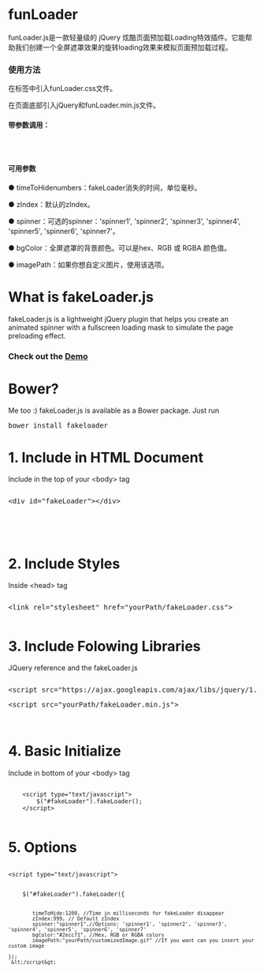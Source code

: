 # funLoader
<p>funLoader.js是一款轻量级的 jQuery 炫酷页面预加载Loading特效插件。它能帮助我们创建一个全屏遮罩效果的旋转loading效果来模拟页面预加载过程。</p>
<h3>使用方法</h3>
<p>在<head>标签中引入funLoader.css文件。</p>
<p><link rel="stylesheet" href="yourPath/funLoader.css"></p>
<p>在页面底部引入jQuery和funLoader.min.js文件。</p>
<p><script src="http://libs.baidu.com/jquery/1.11.1/jquery.min.js"></p>

<p><script src="yourPath/funLoader.min.js"></p>

<h4>基本使用方法：</h4>
<pre>
<p><script type="text/javascript"></p>
<p>$("#funloader").funLoader();</p>
<p></script></p>
</pre>
<h4>带参数调用：</h4>
<pre>
<p><script type="text/javascript"></p>
<p>$("#funloader").funLoader({</p>
<p>timeToHide:1200, //Time in milliseconds for fakeLoader disappear</p>
<p>zIndex:999, // Default zIndex</p>
<p>spinner:"spinner1",//Options: 'spinner1', 'spinner2', 'spinner3', 'spinner4', 'spinner5', 'spinner6', 'spinner7' </p>
<p>bgColor:"#2ecc71", //Hex, RGB or RGBA colors</p>
<p>imagePath:"yourPath/customizedImage.gif" //If you want can you insert your custom image</p>
<p>}); </p>
<p></script></p>
</pre>
<h4>可用参数</h4>
<p>  ● timeToHidenumbers：fakeLoader消失的时间，单位毫秒。</p>
<p>  ● zIndex：默认的zIndex。</p>
<p>  ● spinner：可选的spinner：'spinner1', 'spinner2', 'spinner3', 'spinner4', 'spinner5', 'spinner6', 'spinner7'。</p>
<p>  ● bgColor：全屏遮罩的背景颜色。可以是hex、RGB 或 RGBA 颜色值。</p>
<p>  ● imagePath：如果你想自定义图片，使用该选项。</p>
  
  <h1>What is fakeLoader.js</h1>
<p>
fakeLoader.js is a lightweight jQuery plugin that helps you create an animated spinner with a fullscreen loading mask to simulate the page preloading effect.
</p>
<h3>Check out the <a href="http://joaopereirawd.github.io/fakeLoader.js/demo/demo1.html" target="_blank">Demo</a></h3>
<h1>Bower?</h1>
<p>Me too :) fakeLoader.js is available as a Bower package. Just run</p>
<pre>bower install fakeloader</pre>

<h1>1. Include in HTML Document</h1>
<p style="margin:0px;">Include in the top of your &lt;body&gt; tag </p>
<pre><p>&lt;div id="fakeLoader"&gt;&lt;/div&gt;</p></pre>
</br></br>
<h1>2. Include Styles</h1>
<p>Inside &lt;head&gt; tag </p>
<pre><p>&lt;link rel="stylesheet" href="yourPath/fakeLoader.css"&gt;</p></pre>
<h1>3. Include Folowing Libraries</h1>
<p>JQuery reference and the fakeLoader.js</p>
<pre>
<p>&lt;script src="https://ajax.googleapis.com/ajax/libs/jquery/1.11.0/jquery.min.js"&gt;</p><p>&lt;script src="yourPath/fakeLoader.min.js"&gt;</p>
</pre>

<h1>4. Basic Initialize</h1>
<p>Include in bottom of your  &lt;body&gt; tag</p>
<pre>
<code>
    &lt;script type="text/javascript"&gt;
        $("#fakeLoader").fakeLoader();
    &lt;/script&gt;
</code>
</pre>

<h1>5. Options</h1>
<pre>
<code><p>&lt;script type="text/javascript"&gt;</p>
    $("#fakeLoader").fakeLoader({
    
            timeToHide:1200, //Time in milliseconds for fakeLoader disappear
            zIndex:999, // Default zIndex
            spinner:"spinner1",//Options: 'spinner1', 'spinner2', 'spinner3', 'spinner4', 'spinner5', 'spinner6', 'spinner7' 
            bgColor:"#2ecc71", //Hex, RGB or RGBA colors
            imagePath:"yourPath/customizedImage.gif" //If you want can you insert your custom image
            
    });
     &lt;/script&gt;
</code>
</pre>